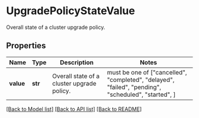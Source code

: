# UpgradePolicyStateValue

Overall state of a cluster upgrade policy.

## Properties
Name | Type | Description | Notes
------------ | ------------- | ------------- | -------------
**value** | **str** | Overall state of a cluster upgrade policy. |  must be one of ["cancelled", "completed", "delayed", "failed", "pending", "scheduled", "started", ]

[[Back to Model list]](../README.md#documentation-for-models) [[Back to API list]](../README.md#documentation-for-api-endpoints) [[Back to README]](../README.md)
